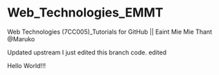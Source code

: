 # Web_Technologies_EMMT
Web Technologies (7CC005)_Tutorials for GitHub || 
Eaint Mie Mie Thant @Maruko

Updated upstream
I just edited this branch code.
edited

Hello World!!!


